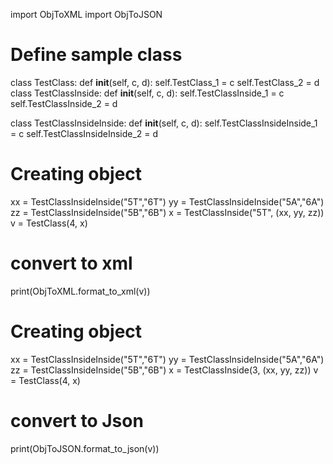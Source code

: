 import ObjToXML
import ObjToJSON

# Define sample class
class TestClass:
    def __init__(self, c, d):
        self.TestClass_1 = c
        self.TestClass_2 = d
class TestClassInside:
    def __init__(self, c, d):
        self.TestClassInside_1 = c
        self.TestClassInside_2 = d

class TestClassInsideInside:
    def __init__(self, c, d):
        self.TestClassInsideInside_1 = c
        self.TestClassInsideInside_2 = d

# Creating object
xx = TestClassInsideInside("5T","6T")
yy = TestClassInsideInside("5A","6A")
zz = TestClassInsideInside("5B","6B")
x = TestClassInside("5T", (xx, yy, zz))
v = TestClass(4, x)
# convert to xml
print(ObjToXML.format_to_xml(v))

# Creating object
xx = TestClassInsideInside("5T","6T")
yy = TestClassInsideInside("5A","6A")
zz = TestClassInsideInside("5B","6B")
x = TestClassInside(3, (xx, yy, zz))
v = TestClass(4, x)
# convert to Json
print(ObjToJSON.format_to_json(v))

